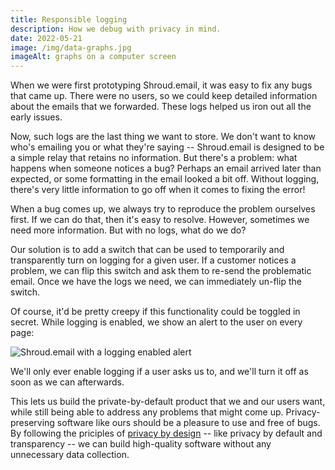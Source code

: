 ```yaml
---
title: Responsible logging
description: How we debug with privacy in mind.
date: 2022-05-21
image: /img/data-graphs.jpg
imageAlt: graphs on a computer screen
---
```


When we were first prototyping Shroud.email, it was easy to fix any bugs that came up. There were no users, so we could keep detailed information about the emails that we forwarded. These logs helped us iron out all the early issues.

Now, such logs are the last thing we want to store. We don't want to know who's emailing you or what they're saying -- Shroud.email is designed to be a simple relay that retains no information. But there's a problem: what happens when someone notices a bug? Perhaps an email arrived later than expected, or some formatting in the email looked a bit off. Without logging, there's very little information to go off when it comes to fixing the error!

When a bug comes up, we always try to reproduce the problem ourselves first. If we can do that, then it's easy to resolve. However, sometimes we need more information. But with no logs, what do we do?

Our solution is to add a switch that can be used to temporarily and transparently turn on logging for a given user. If a customer notices a problem, we can flip this switch and ask them to re-send the problematic email. Once we have the logs we need, we can immediately un-flip the switch.

Of course, it'd be pretty creepy if this functionality could be toggled in secret. While logging is enabled, we show an alert to the user on every page:

<img src="/img/logging-enabled.png" alt="Shroud.email with a logging enabled alert" class="max-w-full mx-auto" />

We'll only ever enable logging if a user asks us to, and we'll turn it off as soon as we can afterwards.

This lets us build the private-by-default product that we and our users want, while still being able to address any problems that might come up. Privacy-preserving software like ours should be a pleasure to use and free of bugs. By following the priciples of [privacy by design](https://en.wikipedia.org/wiki/Privacy_by_design) -- like privacy by default and transparency -- we can build high-quality software without any unnecessary data collection.
